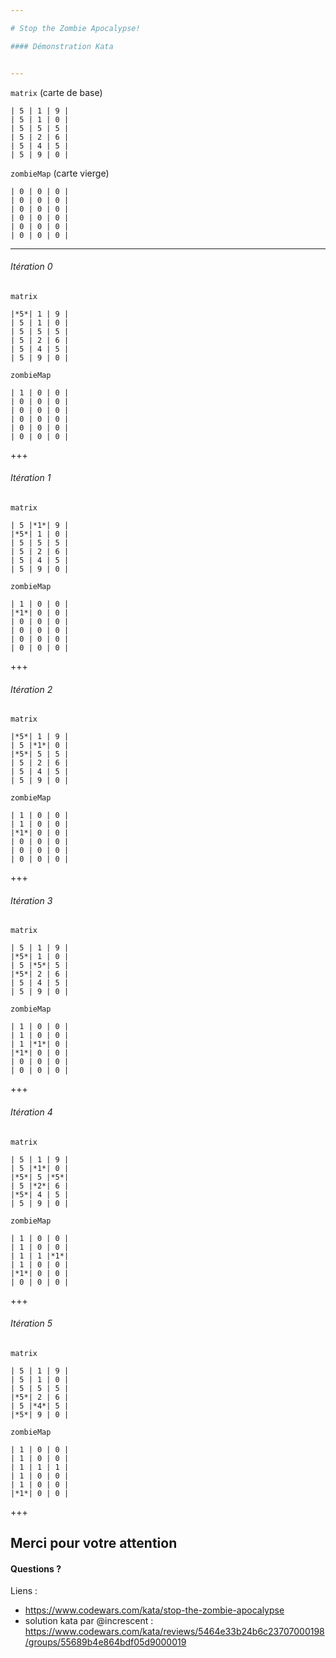 ```yaml
---

# Stop the Zombie Apocalypse!

#### Démonstration Kata


---
```

`matrix` (carte de base)
```
| 5 | 1 | 9 |
| 5 | 1 | 0 |
| 5 | 5 | 5 |
| 5 | 2 | 6 |
| 5 | 4 | 5 |
| 5 | 9 | 0 |
````
`zombieMap` (carte vierge)
```
| 0 | 0 | 0 |
| 0 | 0 | 0 |
| 0 | 0 | 0 |
| 0 | 0 | 0 |
| 0 | 0 | 0 |
| 0 | 0 | 0 |
```

---
###### Itération 0
`matrix`
```
|*5*| 1 | 9 |
| 5 | 1 | 0 |
| 5 | 5 | 5 |
| 5 | 2 | 6 |
| 5 | 4 | 5 |
| 5 | 9 | 0 |
````
`zombieMap`
```
| 1 | 0 | 0 |
| 0 | 0 | 0 |
| 0 | 0 | 0 |
| 0 | 0 | 0 |
| 0 | 0 | 0 |
| 0 | 0 | 0 |
```

+++

###### Itération 1
`matrix`
```
| 5 |*1*| 9 |
|*5*| 1 | 0 |
| 5 | 5 | 5 |
| 5 | 2 | 6 |
| 5 | 4 | 5 |
| 5 | 9 | 0 |
````
`zombieMap`
```
| 1 | 0 | 0 |
|*1*| 0 | 0 |
| 0 | 0 | 0 |
| 0 | 0 | 0 |
| 0 | 0 | 0 |
| 0 | 0 | 0 |
```

+++
###### Itération 2
`matrix`
```
|*5*| 1 | 9 |
| 5 |*1*| 0 |
|*5*| 5 | 5 |
| 5 | 2 | 6 |
| 5 | 4 | 5 |
| 5 | 9 | 0 |
````
`zombieMap`
```
| 1 | 0 | 0 |
| 1 | 0 | 0 |
|*1*| 0 | 0 |
| 0 | 0 | 0 |
| 0 | 0 | 0 |
| 0 | 0 | 0 |
```

+++
###### Itération 3
`matrix`
```
| 5 | 1 | 9 |
|*5*| 1 | 0 |
| 5 |*5*| 5 |
|*5*| 2 | 6 |
| 5 | 4 | 5 |
| 5 | 9 | 0 |
````
`zombieMap`
```
| 1 | 0 | 0 |
| 1 | 0 | 0 |
| 1 |*1*| 0 |
|*1*| 0 | 0 |
| 0 | 0 | 0 |
| 0 | 0 | 0 |
```

+++
###### Itération 4
`matrix`
```
| 5 | 1 | 9 |
| 5 |*1*| 0 |
|*5*| 5 |*5*|
| 5 |*2*| 6 |
|*5*| 4 | 5 |
| 5 | 9 | 0 |
````
`zombieMap`
```
| 1 | 0 | 0 |
| 1 | 0 | 0 |
| 1 | 1 |*1*|
| 1 | 0 | 0 |
|*1*| 0 | 0 |
| 0 | 0 | 0 |
```

+++
###### Itération 5
`matrix`
```
| 5 | 1 | 9 |
| 5 | 1 | 0 |
| 5 | 5 | 5 |
|*5*| 2 | 6 |
| 5 |*4*| 5 |
|*5*| 9 | 0 |
````
`zombieMap`
```
| 1 | 0 | 0 |
| 1 | 0 | 0 |
| 1 | 1 | 1 |
| 1 | 0 | 0 |
| 1 | 0 | 0 |
|*1*| 0 | 0 |
```

+++
## Merci pour votre attention

#### Questions ?

Liens :
- https://www.codewars.com/kata/stop-the-zombie-apocalypse
- solution kata par @increscent : https://www.codewars.com/kata/reviews/5464e33b24b6c23707000198/groups/55689b4e864bdf05d9000019
